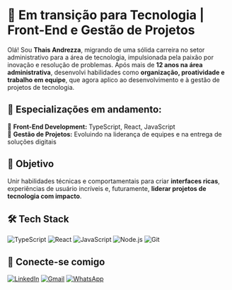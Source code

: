 # 🚀 Em transição para Tecnologia | Front-End e Gestão de Projetos  

Olá! Sou **Thais Andrezza**, migrando de uma sólida carreira no setor administrativo para a área de tecnologia, impulsionada pela paixão por inovação e resolução de problemas. Após mais de **12 anos na área administrativa**, desenvolvi habilidades como **organização, proatividade e trabalho em equipe**, que agora aplico ao desenvolvimento e à gestão de projetos de tecnologia.  

## 🌟 Especializações em andamento:  
🔹 **Front-End Development:** TypeScript, React, JavaScript  
🔹 **Gestão de Projetos:** Evoluindo na liderança de equipes e na entrega de soluções digitais  

## 🎯 Objetivo  
Unir habilidades técnicas e comportamentais para criar **interfaces ricas**, experiências de usuário incríveis e, futuramente, **liderar projetos de tecnologia com impacto**.  

## 🛠️ Tech Stack  
![TypeScript](https://img.shields.io/badge/TypeScript-007ACC?style=for-the-badge&logo=typescript&logoColor=white)
![React](https://img.shields.io/badge/React-20232A?style=for-the-badge&logo=react&logoColor=61DAFB)
![JavaScript](https://img.shields.io/badge/JavaScript-F7DF1E?style=for-the-badge&logo=javascript&logoColor=black)
![Node.js](https://img.shields.io/badge/Node.js-43853D?style=for-the-badge&logo=node.js&logoColor=white)
![Git](https://img.shields.io/badge/Git-F05032?style=for-the-badge&logo=git&logoColor=white)

## 🤝 Conecte-se comigo  
[![LinkedIn](https://img.shields.io/badge/LinkedIn-0077B5?style=for-the-badge&logo=linkedin&logoColor=white)](https://www.linkedin.com/in/thais-andrezza-garcia-silva-70a105124/)
[![Gmail](https://img.shields.io/badge/Gmail-D14836?style=for-the-badge&logo=gmail&logoColor=white)](mailto:thais.andrezza.g.s@gmail.com)
[![WhatsApp](https://img.shields.io/badge/WhatsApp-25D366?style=for-the-badge&logo=whatsapp&logoColor=white)](https://wa.me/5515981655629)


